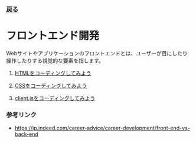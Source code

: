 ### [戻る](./../Readme.md)

# フロントエンド開発
Webサイトやアプリケーションのフロントエンドとは、ユーザーが目にしたり操作したりする視覚的な要素を指します。

1. [HTMLをコーディングしてみよう](./front/html.md)

1. [CSSをコーディングしてみよう](./front/css.md)

1. [client.jsをコーディングしてみよう](./front/client.md)

### 参考リンク
- https://jp.indeed.com/career-advice/career-development/front-end-vs-back-end
